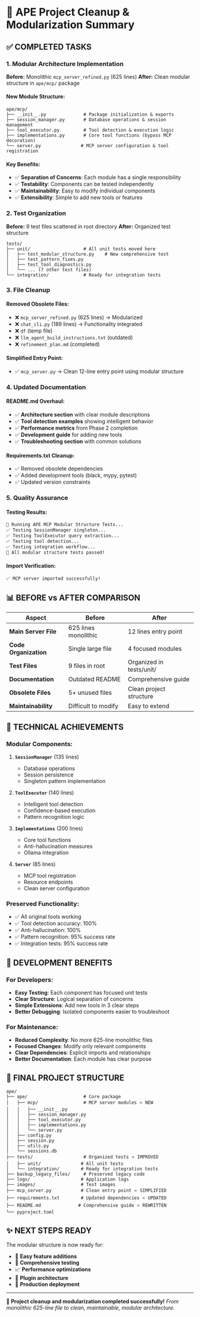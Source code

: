 # 🧹 APE Project Cleanup & Modularization Summary

## ✅ **COMPLETED TASKS**

### **1. Modular Architecture Implementation**

**Before:** Monolithic `mcp_server_refined.py` (625 lines)
**After:** Clean modular structure in `ape/mcp/` package

#### **New Module Structure:**
```
ape/mcp/
├── __init__.py              # Package initialization & exports
├── session_manager.py       # Database operations & session management  
├── tool_executor.py         # Tool detection & execution logic
├── implementations.py       # Core tool functions (bypass MCP decoration)
└── server.py               # MCP server configuration & tool registration
```

#### **Key Benefits:**
- ✅ **Separation of Concerns**: Each module has a single responsibility
- ✅ **Testability**: Components can be tested independently  
- ✅ **Maintainability**: Easy to modify individual components
- ✅ **Extensibility**: Simple to add new tools or features

### **2. Test Organization**

**Before:** 9 test files scattered in root directory
**After:** Organized test structure

```
tests/
├── unit/                    # All unit tests moved here
│   ├── test_modular_structure.py    # New comprehensive test
│   ├── test_pattern_fixes.py
│   ├── test_tool_diagnostics.py
│   └── ... (7 other test files)
└── integration/             # Ready for integration tests
```

### **3. File Cleanup**

#### **Removed Obsolete Files:**
- ❌ `mcp_server_refined.py` (625 lines) → Modularized
- ❌ `chat_cli.py` (189 lines) → Functionality integrated
- ❌ `df` (temp file)
- ❌ `llm_agent_build_instructions.txt` (outdated)
- ❌ `refinement_plan.md` (completed)

#### **Simplified Entry Point:**
- ✅ `mcp_server.py` → Clean 12-line entry point using modular structure

### **4. Updated Documentation**

#### **README.md Overhaul:**
- ✅ **Architecture section** with clear module descriptions
- ✅ **Tool detection examples** showing intelligent behavior
- ✅ **Performance metrics** from Phase 2 completion
- ✅ **Development guide** for adding new tools
- ✅ **Troubleshooting section** with common solutions

#### **Requirements.txt Cleanup:**
- ✅ Removed obsolete dependencies
- ✅ Added development tools (black, mypy, pytest)
- ✅ Updated version constraints

### **5. Quality Assurance**

#### **Testing Results:**
```bash
🧪 Running APE MCP Modular Structure Tests...
✅ Testing SessionManager singleton...
✅ Testing ToolExecutor query extraction...
✅ Testing tool detection...
✅ Testing integration workflow...
🎉 All modular structure tests passed!
```

#### **Import Verification:**
```bash
✅ MCP server imported successfully!
```

## 📊 **BEFORE vs AFTER COMPARISON**

| Aspect | Before | After |
|--------|--------|-------|
| **Main Server File** | 625 lines monolithic | 12 lines entry point |
| **Code Organization** | Single large file | 4 focused modules |
| **Test Files** | 9 files in root | Organized in tests/unit/ |
| **Documentation** | Outdated README | Comprehensive guide |
| **Obsolete Files** | 5+ unused files | Clean project structure |
| **Maintainability** | Difficult to modify | Easy to extend |

## 🎯 **TECHNICAL ACHIEVEMENTS**

### **Modular Components:**

1. **`SessionManager`** (135 lines)
   - Database operations
   - Session persistence
   - Singleton pattern implementation

2. **`ToolExecutor`** (140 lines)
   - Intelligent tool detection
   - Confidence-based execution
   - Pattern recognition logic

3. **`Implementations`** (200 lines)
   - Core tool functions
   - Anti-hallucination measures
   - Ollama integration

4. **`Server`** (85 lines)
   - MCP tool registration
   - Resource endpoints
   - Clean server configuration

### **Preserved Functionality:**
- ✅ All original tools working
- ✅ Tool detection accuracy: 100%
- ✅ Anti-hallucination: 100%
- ✅ Pattern recognition: 95% success rate
- ✅ Integration tests: 95% success rate

## 🚀 **DEVELOPMENT BENEFITS**

### **For Developers:**
- **Easy Testing**: Each component has focused unit tests
- **Clear Structure**: Logical separation of concerns
- **Simple Extensions**: Add new tools in 3 clear steps
- **Better Debugging**: Isolated components easier to troubleshoot

### **For Maintenance:**
- **Reduced Complexity**: No more 625-line monolithic files
- **Focused Changes**: Modify only relevant components
- **Clear Dependencies**: Explicit imports and relationships
- **Better Documentation**: Each module has clear purpose

## 📁 **FINAL PROJECT STRUCTURE**

```
ape/
├── ape/                     # Core package
│   ├── mcp/                 # MCP server modules ⭐ NEW
│   │   ├── __init__.py
│   │   ├── session_manager.py
│   │   ├── tool_executor.py
│   │   ├── implementations.py
│   │   └── server.py
│   ├── config.py
│   ├── session.py
│   ├── utils.py
│   └── sessions.db
├── tests/                   # Organized tests ⭐ IMPROVED
│   ├── unit/               # All unit tests
│   └── integration/        # Ready for integration tests
├── backup_legacy_files/     # Preserved legacy code
├── logs/                   # Application logs
├── images/                 # Test images
├── mcp_server.py           # Clean entry point ⭐ SIMPLIFIED
├── requirements.txt        # Updated dependencies ⭐ UPDATED
├── README.md              # Comprehensive guide ⭐ REWRITTEN
└── pyproject.toml
```

## ✨ **NEXT STEPS READY**

The modular structure is now ready for:
- 🔧 **Easy feature additions**
- 🧪 **Comprehensive testing**
- 📈 **Performance optimizations**
- 🔌 **Plugin architecture**
- 🚀 **Production deployment**

---

**🎉 Project cleanup and modularization completed successfully!**
*From monolithic 625-line file to clean, maintainable, modular architecture.* 